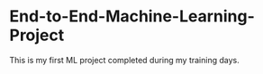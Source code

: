 # End-to-End-Machine-Learning-Project
This is my first ML project completed during my training days. 
